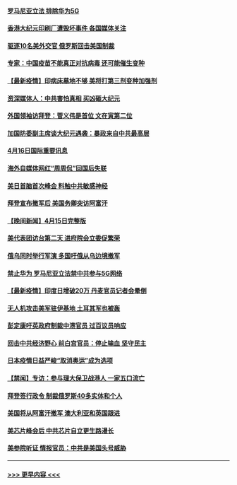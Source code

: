 #### [罗马尼亚立法 排除华为5G](../pages/prog202/a103097836.md?t=04170602) 
#### [香港大纪元印刷厂遭毁坏事件 各国媒体关注](../pages/prog202/a103097866.md?t=04170602) 
#### [驱逐10名美外交官 俄罗斯回击美国制裁](../pages/prog202/a103097856.md?t=04170602) 
#### [专家：中国疫苗不能真正对抗病毒 还可能催生变种](../pages/prog202/a103097701.md?t=04170602) 
#### [【最新疫情】印病床墓地不够 美将打第三剂变种加强剂](../pages/prog202/a103097671.md?t=04170602) 
#### [资深媒体人：中共害怕真相 买凶砸大纪元](../pages/prog202/a103097523.md?t=04170602) 
#### [外国领袖访拜登：菅义伟是首位 文在寅第二位](../pages/prog202/a103097422.md?t=04170602) 
#### [加国防委副主席谈大纪元遇袭：暴政来自中共最高层](../pages/prog202/a103097454.md?t=04170602) 
#### [4月16日国际重要讯息](../pages/prog202/a103097416.md?t=04170602) 
#### [海外自媒体网红“周周侃”回国后失联](../pages/prog202/a103097323.md?t=04170602) 
#### [美日首脑首次峰会 料触中共敏感神经](../pages/prog202/a103097320.md?t=04170602) 
#### [拜登宣布撤军后 美国务卿突访阿富汗](../pages/prog202/a103097029.md?t=04170602) 
#### [【晚间新闻】4月15日完整版](../pages/prog202/a103097234.md?t=04170602) 
#### [美代表团访台第二天 进府院会立委促繁荣](../pages/prog202/a103097162.md?t=04170602) 
#### [俄乌同时举行军演 多国吁俄从乌边境撤军](../pages/prog202/a103096774.md?t=04170602) 
#### [禁止华为 罗马尼亚立法禁中共参与5G网络](../pages/prog202/a103097118.md?t=04170602) 
#### [【最新疫情】印度日增破20万 丹麦官员记者会晕倒](../pages/prog202/a103096874.md?t=04170602) 
#### [无人机攻击美军驻伊基地 土耳其军也被轰](../pages/prog202/a103097072.md?t=04170602) 
#### [彭定康吁英政府制裁中港官员 过百议员响应](../pages/prog202/a103097031.md?t=04170602) 
#### [回击中共经济野心 前白宫官员：停止输血 坚守民主](../pages/prog202/a103097047.md?t=04170602) 
#### [日本疫情日益严峻“取消奥运”成为选项](../pages/prog202/a103097012.md?t=04170602) 
#### [【禁闻】专访：参与理大保卫战港人 一家五口流亡](../pages/prog202/a103096842.md?t=04170602) 
#### [拜登签行政令 制裁俄罗斯40多实体和个人](../pages/prog202/a103096871.md?t=04170602) 
#### [美国将从阿富汗撤军 澳大利亚和英国跟进](../pages/prog202/a103096868.md?t=04170602) 
#### [美芯片峰会后 中共芯片自立更生路漫长](../pages/prog202/a103096877.md?t=04170602) 
#### [美参院听证 情报官员：中共是美国头号威胁](../pages/prog202/a103096862.md?t=04170602) 

----
#### [ >>> 更早内容 <<< ](../indexes/prog202-earlier.md)
